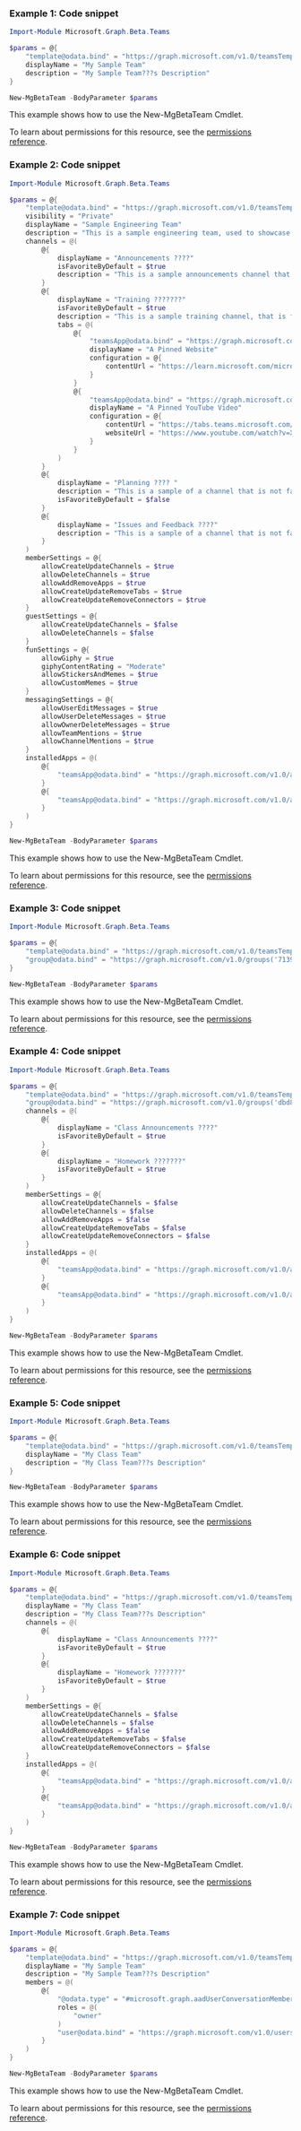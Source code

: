 ### Example 1: Code snippet

```powershellImport-Module Microsoft.Graph.Beta.Teams

$params = @{
	"template@odata.bind" = "https://graph.microsoft.com/v1.0/teamsTemplates('standard')"
	displayName = "My Sample Team"
	description = "My Sample Team???s Description"
}

New-MgBetaTeam -BodyParameter $params
```
This example shows how to use the New-MgBetaTeam Cmdlet.
To learn about permissions for this resource, see the [permissions reference](/graph/permissions-reference).

### Example 2: Code snippet

```powershellImport-Module Microsoft.Graph.Beta.Teams

$params = @{
	"template@odata.bind" = "https://graph.microsoft.com/v1.0/teamsTemplates('standard')"
	visibility = "Private"
	displayName = "Sample Engineering Team"
	description = "This is a sample engineering team, used to showcase the range of properties supported by this API"
	channels = @(
		@{
			displayName = "Announcements ????"
			isFavoriteByDefault = $true
			description = "This is a sample announcements channel that is favorited by default. Use this channel to make important team, product, and service announcements."
		}
		@{
			displayName = "Training ???????"
			isFavoriteByDefault = $true
			description = "This is a sample training channel, that is favorited by default, and contains an example of pinned website and YouTube tabs."
			tabs = @(
				@{
					"teamsApp@odata.bind" = "https://graph.microsoft.com/v1.0/appCatalogs/teamsApps('com.microsoft.teamspace.tab.web')"
					displayName = "A Pinned Website"
					configuration = @{
						contentUrl = "https://learn.microsoft.com/microsoftteams/microsoft-teams"
					}
				}
				@{
					"teamsApp@odata.bind" = "https://graph.microsoft.com/v1.0/appCatalogs/teamsApps('com.microsoft.teamspace.tab.youtube')"
					displayName = "A Pinned YouTube Video"
					configuration = @{
						contentUrl = "https://tabs.teams.microsoft.com/Youtube/Home/YoutubeTab?videoId=X8krAMdGvCQ"
						websiteUrl = "https://www.youtube.com/watch?v=X8krAMdGvCQ"
					}
				}
			)
		}
		@{
			displayName = "Planning ???? "
			description = "This is a sample of a channel that is not favorited by default, these channels will appear in the more channels overflow menu."
			isFavoriteByDefault = $false
		}
		@{
			displayName = "Issues and Feedback ????"
			description = "This is a sample of a channel that is not favorited by default, these channels will appear in the more channels overflow menu."
		}
	)
	memberSettings = @{
		allowCreateUpdateChannels = $true
		allowDeleteChannels = $true
		allowAddRemoveApps = $true
		allowCreateUpdateRemoveTabs = $true
		allowCreateUpdateRemoveConnectors = $true
	}
	guestSettings = @{
		allowCreateUpdateChannels = $false
		allowDeleteChannels = $false
	}
	funSettings = @{
		allowGiphy = $true
		giphyContentRating = "Moderate"
		allowStickersAndMemes = $true
		allowCustomMemes = $true
	}
	messagingSettings = @{
		allowUserEditMessages = $true
		allowUserDeleteMessages = $true
		allowOwnerDeleteMessages = $true
		allowTeamMentions = $true
		allowChannelMentions = $true
	}
	installedApps = @(
		@{
			"teamsApp@odata.bind" = "https://graph.microsoft.com/v1.0/appCatalogs/teamsApps('com.microsoft.teamspace.tab.vsts')"
		}
		@{
			"teamsApp@odata.bind" = "https://graph.microsoft.com/v1.0/appCatalogs/teamsApps('1542629c-01b3-4a6d-8f76-1938b779e48d')"
		}
	)
}

New-MgBetaTeam -BodyParameter $params
```
This example shows how to use the New-MgBetaTeam Cmdlet.
To learn about permissions for this resource, see the [permissions reference](/graph/permissions-reference).

### Example 3: Code snippet

```powershellImport-Module Microsoft.Graph.Beta.Teams

$params = @{
	"template@odata.bind" = "https://graph.microsoft.com/v1.0/teamsTemplates('standard')"
	"group@odata.bind" = "https://graph.microsoft.com/v1.0/groups('71392b2f-1765-406e-86af-5907d9bdb2ab')"
}

New-MgBetaTeam -BodyParameter $params
```
This example shows how to use the New-MgBetaTeam Cmdlet.
To learn about permissions for this resource, see the [permissions reference](/graph/permissions-reference).

### Example 4: Code snippet

```powershellImport-Module Microsoft.Graph.Beta.Teams

$params = @{
	"template@odata.bind" = "https://graph.microsoft.com/v1.0/teamsTemplates('standard')"
	"group@odata.bind" = "https://graph.microsoft.com/v1.0/groups('dbd8de4f-5d47-48da-87f1-594bed003375')"
	channels = @(
		@{
			displayName = "Class Announcements ????"
			isFavoriteByDefault = $true
		}
		@{
			displayName = "Homework ???????"
			isFavoriteByDefault = $true
		}
	)
	memberSettings = @{
		allowCreateUpdateChannels = $false
		allowDeleteChannels = $false
		allowAddRemoveApps = $false
		allowCreateUpdateRemoveTabs = $false
		allowCreateUpdateRemoveConnectors = $false
	}
	installedApps = @(
		@{
			"teamsApp@odata.bind" = "https://graph.microsoft.com/v1.0/appCatalogs/teamsApps('com.microsoft.teamspace.tab.vsts')"
		}
		@{
			"teamsApp@odata.bind" = "https://graph.microsoft.com/v1.0/appCatalogs/teamsApps('1542629c-01b3-4a6d-8f76-1938b779e48d')"
		}
	)
}

New-MgBetaTeam -BodyParameter $params
```
This example shows how to use the New-MgBetaTeam Cmdlet.
To learn about permissions for this resource, see the [permissions reference](/graph/permissions-reference).

### Example 5: Code snippet

```powershellImport-Module Microsoft.Graph.Beta.Teams

$params = @{
	"template@odata.bind" = "https://graph.microsoft.com/v1.0/teamsTemplates('educationClass')"
	displayName = "My Class Team"
	description = "My Class Team???s Description"
}

New-MgBetaTeam -BodyParameter $params
```
This example shows how to use the New-MgBetaTeam Cmdlet.
To learn about permissions for this resource, see the [permissions reference](/graph/permissions-reference).

### Example 6: Code snippet

```powershellImport-Module Microsoft.Graph.Beta.Teams

$params = @{
	"template@odata.bind" = "https://graph.microsoft.com/v1.0/teamsTemplates('educationClass')"
	displayName = "My Class Team"
	description = "My Class Team???s Description"
	channels = @(
		@{
			displayName = "Class Announcements ????"
			isFavoriteByDefault = $true
		}
		@{
			displayName = "Homework ???????"
			isFavoriteByDefault = $true
		}
	)
	memberSettings = @{
		allowCreateUpdateChannels = $false
		allowDeleteChannels = $false
		allowAddRemoveApps = $false
		allowCreateUpdateRemoveTabs = $false
		allowCreateUpdateRemoveConnectors = $false
	}
	installedApps = @(
		@{
			"teamsApp@odata.bind" = "https://graph.microsoft.com/v1.0/appCatalogs/teamsApps('com.microsoft.teamspace.tab.vsts')"
		}
		@{
			"teamsApp@odata.bind" = "https://graph.microsoft.com/v1.0/appCatalogs/teamsApps('1542629c-01b3-4a6d-8f76-1938b779e48d')"
		}
	)
}

New-MgBetaTeam -BodyParameter $params
```
This example shows how to use the New-MgBetaTeam Cmdlet.
To learn about permissions for this resource, see the [permissions reference](/graph/permissions-reference).

### Example 7: Code snippet

```powershellImport-Module Microsoft.Graph.Beta.Teams

$params = @{
	"template@odata.bind" = "https://graph.microsoft.com/v1.0/teamsTemplates('standard')"
	displayName = "My Sample Team"
	description = "My Sample Team???s Description"
	members = @(
		@{
			"@odata.type" = "#microsoft.graph.aadUserConversationMember"
			roles = @(
				"owner"
			)
			"user@odata.bind" = "https://graph.microsoft.com/v1.0/users('jacob@contoso.com')"
		}
	)
}

New-MgBetaTeam -BodyParameter $params
```
This example shows how to use the New-MgBetaTeam Cmdlet.
To learn about permissions for this resource, see the [permissions reference](/graph/permissions-reference).

